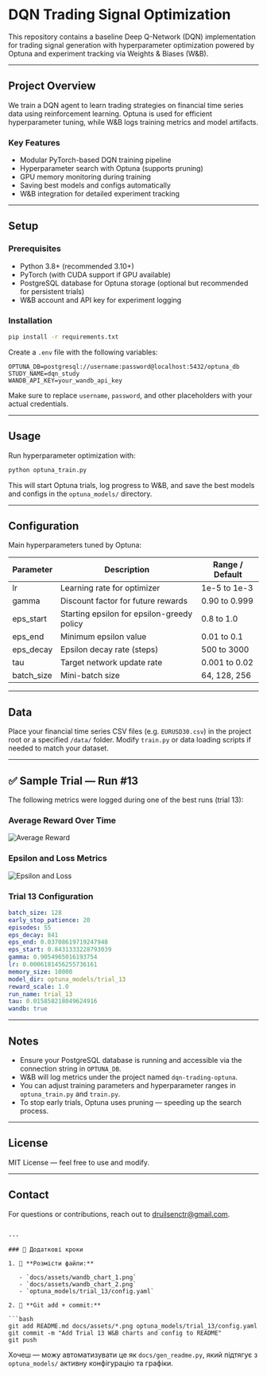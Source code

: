 # DQN Trading Signal Optimization

This repository contains a baseline Deep Q-Network (DQN) implementation for trading signal generation with hyperparameter optimization powered by Optuna and experiment tracking via Weights & Biases (W&B).

---

## Project Overview

We train a DQN agent to learn trading strategies on financial time series data using reinforcement learning. Optuna is used for efficient hyperparameter tuning, while W&B logs training metrics and model artifacts.

### Key Features

- Modular PyTorch-based DQN training pipeline
- Hyperparameter search with Optuna (supports pruning)
- GPU memory monitoring during training
- Saving best models and configs automatically
- W&B integration for detailed experiment tracking

---

## Setup

### Prerequisites

- Python 3.8+ (recommended 3.10+)
- PyTorch (with CUDA support if GPU available)
- PostgreSQL database for Optuna storage (optional but recommended for persistent trials)
- W&B account and API key for experiment logging

### Installation

```bash
pip install -r requirements.txt
````

Create a `.env` file with the following variables:

```
OPTUNA_DB=postgresql://username:password@localhost:5432/optuna_db
STUDY_NAME=dqn_study
WANDB_API_KEY=your_wandb_api_key
```

Make sure to replace `username`, `password`, and other placeholders with your actual credentials.

---

## Usage

Run hyperparameter optimization with:

```bash
python optuna_train.py
```

This will start Optuna trials, log progress to W\&B, and save the best models and configs in the `optuna_models/` directory.

---

## Configuration

Main hyperparameters tuned by Optuna:

| Parameter   | Description                                | Range / Default |
| ----------- | ------------------------------------------ | --------------- |
| lr          | Learning rate for optimizer                | 1e-5 to 1e-3    |
| gamma       | Discount factor for future rewards         | 0.90 to 0.999   |
| eps\_start  | Starting epsilon for epsilon-greedy policy | 0.8 to 1.0      |
| eps\_end    | Minimum epsilon value                      | 0.01 to 0.1     |
| eps\_decay  | Epsilon decay rate (steps)                 | 500 to 3000     |
| tau         | Target network update rate                 | 0.001 to 0.02   |
| batch\_size | Mini-batch size                            | 64, 128, 256    |

---

## Data

Place your financial time series CSV files (e.g. `EURUSD30.csv`) in the project root or a specified `/data/` folder.
Modify `train.py` or data loading scripts if needed to match your dataset.

---

## ✅ Sample Trial — Run #13

The following metrics were logged during one of the best runs (trial 13):

### Average Reward Over Time

![Average Reward](docs/assets/wandb_chart_1.png)

### Epsilon and Loss Metrics

![Epsilon and Loss](docs/assets/wandb_chart_2.png)

### Trial 13 Configuration

```yaml
batch_size: 128
early_stop_patience: 20
episodes: 55
eps_decay: 841
eps_end: 0.03708619719247948
eps_start: 0.8431333228793039
gamma: 0.9054965016193754
lr: 0.0006181456255736161
memory_size: 10000
model_dir: optuna_models/trial_13
reward_scale: 1.0
run_name: trial_13
tau: 0.015858218049624916
wandb: true
```

---

## Notes

* Ensure your PostgreSQL database is running and accessible via the connection string in `OPTUNA_DB`.
* W\&B will log metrics under the project named `dqn-trading-optuna`.
* You can adjust training parameters and hyperparameter ranges in `optuna_train.py` and `train.py`.
* To stop early trials, Optuna uses pruning — speeding up the search process.

---

## License

MIT License — feel free to use and modify.

---

## Contact

For questions or contributions, reach out to [druilsenctr@gmail.com](mailto:druilsenctr@gmail.com).

````

---

### 📌 Додаткові кроки

1. 📁 **Розмісти файли:**

   - `docs/assets/wandb_chart_1.png`
   - `docs/assets/wandb_chart_2.png`
   - `optuna_models/trial_13/config.yaml`

2. 🔧 **Git add + commit:**

```bash
git add README.md docs/assets/*.png optuna_models/trial_13/config.yaml
git commit -m "Add Trial 13 W&B charts and config to README"
git push
````

Хочеш — можу автоматизувати це як `docs/gen_readme.py`, який підтягує з `optuna_models/` активну конфігурацію та графіки.
